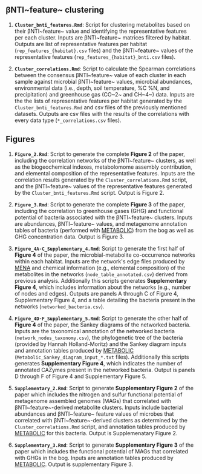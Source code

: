 ##  &beta;NTI~feature~ clustering

1. **`Cluster_bnti_features.Rmd`**: Script for clustering metabolites based on their &beta;NTI~feature~ value and identifying the representative features per each cluster. Inputs are &beta;NTI~feature~ matrices filtered by habitat. Outputs are list of representative features per habitat (`rep_features_{habitat}.csv` files) and the  &beta;NTI~feature~ values of the representative features (`rep_features_{habitat}_bnti.csv` files).

1. **`Cluster_correlations.Rmd`**: Script to calculate the Spearman correlations between the consensus &beta;NTI~feature~ value of each cluster in each sample against microbial &beta;NTI~feature~ values, microbial abundances, environmental data (i.e., depth, soil temperature, %C %N, and precipitation) and greenhouse gas (CO~2~ and CH~4~) data. Inputs are the the lists of representative features per habitat generated by the `Cluster_bnti_features.Rmd` and csv files of the previously mentioned datasets. Outputs are csv files with the results of the correlations with every data type (`*_correlations.csv` files).

## Figures

1. **`Figure_2.Rmd`**: Script to generate the complete **Figure 2** of the paper, including the correlation networks of the &beta;NTI~feature~ clusters, as well as the biogeochemical indexes, metabolomome assembly contribution, and elemental composition of the representative features. Inputs are the correlation results generated by the `Cluster_correlations.Rmd` script, and the &beta;NTI~feature~ values of the representative features generated by the `Cluster_bnti_features.Rmd` script. Output is Figure 2.

1. **`Figure_3.Rmd`**: Script to generate the complete **Figure 3** of the paper, including the correlation to greenhouse gases (GHG) and functional potential of bacteria associated with the &beta;NTI~feature~ clusters. Inputs are abundances, &beta;NTI~feature~ values, and metagenome annotation tables of bacteria (performed with [METABOLIC](https://github.com/AnantharamanLab/METABOLIC)) from the bog as well as GHG concentration data. Output is Figure 3.

1. **`Figure_4A-C_Supplementary_4.Rmd`**: Script to generate the first half of **Figure 4** of the paper, the microbial-metabolite co-occurrence networks within each habitat. Inputs are the network's edge files produced by [MENA](http://ieg4.rccc.ou.edu/mena/) and chemical information (e.g., elemental composition) of the metabolites in the networks (`node_table_annotated.csv`) derived from previous analysis. Additionally this scripts generates **Supplementary Figure 4**, which includes information about the networks (e.g., number of nodes and edges). Outputs are panels A through C of  Figure 4, Supplementary Figure 4, and a table detailing the bacteria present in the networks (`networked_bacteria.csv`).

1. **`Figure_4D-F_Supplementary_5.Rmd`**: Script to generate the other half of **Figure 4** of the paper, the Sankey diagrams of the networked bacteria. Inputs are the taxonomical annotation of the networked bacteria (`network_nodes_taxonomy.csv`), the phylogenetic tree of the bacteria (provided by Hannah Holland-Moritz) and the Sankey diagram inputs and annotation tables produced by [METABOLIC](https://github.com/AnantharamanLab/METABOLIC) (`Metabolic_Sankey_diagram_input_*.txt` files). Additionally this scripts generates **Supplementary Figure 4**, which indicates the number of annotated CAZymes present in the networked bacteria. Output is panels D through F of Figure 4 and Supplementary Figure 5.

1. **`Supplementary_2.Rmd`**: Script to generate **Supplementary Figure 2** of the paper which includes the nitrogen and sulfur functional potential of metagenome assembled genomes (MAGs) that correlated with &beta;NTI~feature~-derived metabolite clusters. Inputs include bacterial abundances and &beta;NTI~feature~ feature values of microbes that correlated with &beta;NTI~feature~-derived clusters as determined by the `Cluster_correlations.Rmd` script, and annotation tables produced by [METABOLIC](https://github.com/AnantharamanLab/METABOLIC) for this bacteria. Output is Supplemenatary Figure 2.

1. **`Supplementary_3.Rmd`**: Script to generate **Supplementary Figure 3** of the paper which includes the functional potential of MAGs that correlated with GHGs in the bog. Inputs are annotation tables produced by [METABOLIC](https://github.com/AnantharamanLab/METABOLIC). Output is supplementary Figure 3.
